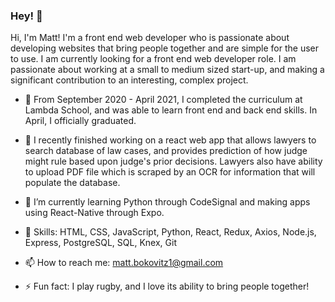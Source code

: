 ### Hey! 👋

Hi, I'm Matt! I'm a front end web developer who is passionate about developing websites that bring people together and are simple for the user to use. 
I am currently looking for a front end web developer role. I am passionate about working at a small to medium sized start-up, and making a significant contribution to an interesting, complex project. 

- 🌱  From September 2020 - April 2021, I completed the curriculum at Lambda School, and was able to learn front end and back end skills. In April, I officially graduated.

- 🔭  I recently finished working on a react web app that allows lawyers to search database of law cases, and provides prediction of how judge might rule based upon judge's prior decisions. Lawyers also have ability to upload PDF file which is scraped by an OCR for information that will populate the database.

- 🌱  I’m currently learning Python through CodeSignal and making apps using React-Native through Expo. 

- 🔭  Skills: HTML, CSS, JavaScript, Python, React, Redux,  Axios, Node.js, Express, PostgreSQL, SQL, Knex, Git

- 📫  How to reach me: matt.bokovitz1@gmail.com

- ⚡ Fun fact: I play rugby, and I love its ability to bring people together!

